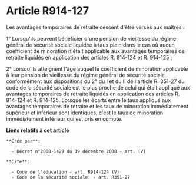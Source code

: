 # Article R914-127

Les avantages temporaires de retraite cessent d'être versés aux maîtres : 

1° Lorsqu'ils peuvent bénéficier d'une pension de vieillesse du régime général de sécurité sociale liquidée à taux plein dans
le cas où aucun coefficient de minoration n'était applicable aux avantages temporaires de retraite liquidés en application
des articles R. 914-124 et R. 914-125 ; 

2° Lorsqu'ils atteignent l'âge auquel le coefficient de minoration applicable à leur pension de vieillesse du régime général
de sécurité sociale conformément aux dispositions du 2° du I et du II de l'article R. 351-27 du code de la sécurité sociale
est le plus proche de celui qui était appliqué aux avantages temporaires de retraite liquidés en application des articles R.
914-124 et R. 914-125. Lorsque les écarts entre le taux appliqué aux avantages temporaires de retraite et les taux de
minoration immédiatement supérieur et inférieur sont identiques, c'est le taux de minoration immédiatement inférieur qui est
pris en compte.

**Liens relatifs à cet article**

	**Créé par**:

	  - Décret n°2008-1429 du 19 décembre 2008 - art. (V)

	**Cite**:

	  - Code de l'éducation - art. R914-124 (V)
	  - Code de la sécurité sociale. - art. R351-27

